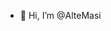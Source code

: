- 👋 Hi, I’m @AlteMasi

<!---
AlteMasi/AlteMasi is a ✨ special ✨ repository because its `README.md` (this file) appears on your GitHub profile.
You can click the Preview link to take a look at your changes.
--->
